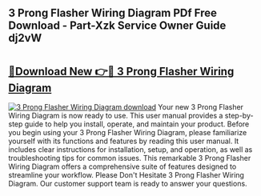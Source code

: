 ## 3 Prong Flasher Wiring Diagram PDf Free Download - Part-Xzk Service Owner Guide dj2vW

# <h2><a href="http://dfkxbqp.blite.top/?on=3+Prong+Flasher+Wiring+Diagram">🔗Download New 👉🔴 3 Prong Flasher Wiring Diagram</a></h2>

[![3 Prong Flasher Wiring Diagram download](https://i.imgur.com/lujVjoI.png)](http://dfkxbqp.blite.top/?on=3+Prong+Flasher+Wiring+Diagram)
Your new 3 Prong Flasher Wiring Diagram is now ready to use. This user manual provides a step-by-step guide to help you install, operate, and maintain your product. Before you begin using your 3 Prong Flasher Wiring Diagram, please familiarize yourself with its functions and features by reading this user manual. It includes clear instructions for installation, setup, and operation, as well as troubleshooting tips for common issues. This remarkable 3 Prong Flasher Wiring Diagram offers a comprehensive suite of features designed to streamline your workflow. Please Don't Hesitate 3 Prong Flasher Wiring Diagram. Our customer support team is ready to answer your questions.

